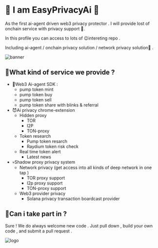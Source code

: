 # 🌼 I am EasyPrivacyAi 🌼

As the first ai-agent driven web3 privacy protector . I will provide lost of onchain service with privacy support 🚀. 

In this profile you can access to lots of 😉intereting repo .

Including ai-agent / onchain privacy solution / network privacy solution🤡 . 

![banner](https://github.com/user-attachments/assets/5c7f7071-9ad0-41b9-bc9a-f09ba5279ea9)

## 🍺What kind of service we provide  ?

- 🤖Web3 Ai-agent SDK :
  - pump token mint
  - pump token buy
  - pump token sell
  - pump token share with blinks & referral
- 😈Ai privacy chrome-extension
  - Hidden proxy
    - TOR
    - I2P
    - TON-proxy 
  - Token research
    - Pump token resarch
    - Raydium token risk check
  - Real time token alert
    - Latest news
- 💀Shadow proxy privacy system
  - Network privacy (get access into all kinds of deep network in one tap )
    - TOR proxy support
    - I2p proxy support
    - TON-proxy support
  - Web3 provider privacy
    - Solana privacy transaction boardcast provider 

## 🚀Can i take part in ? 

Sure ! We do always welcome new code . Just pull down , build your own code , and submit a pull request .

![logo](https://github.com/user-attachments/assets/a17d2f31-eb8b-43ea-8cd7-fe6e42b8f6c8)
